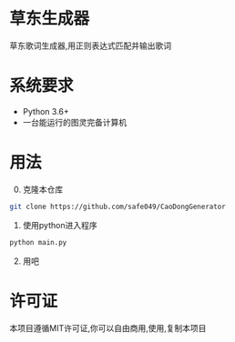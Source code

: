 # 草东生成器
草东歌词生成器,用正则表达式匹配并输出歌词

# 系统要求
- Python 3.6+
- 一台能运行的图灵完备计算机

# 用法
0. 克隆本仓库
```bash
git clone https://github.com/safe049/CaoDongGenerator
```
1. 使用python进入程序
```bash
python main.py
```
2. 用吧

# 许可证
本项目遵循MIT许可证,你可以自由商用,使用,复制本项目
